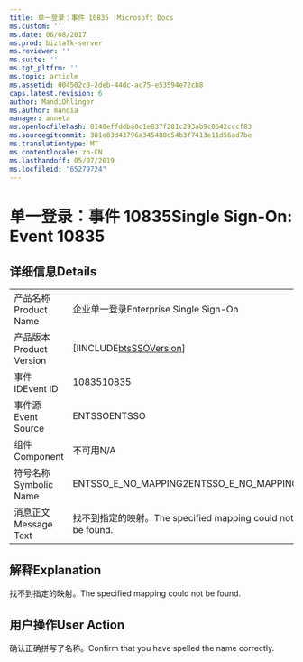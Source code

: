 ```yaml
---
title: 单一登录：事件 10835 |Microsoft Docs
ms.custom: ''
ms.date: 06/08/2017
ms.prod: biztalk-server
ms.reviewer: ''
ms.suite: ''
ms.tgt_pltfrm: ''
ms.topic: article
ms.assetid: 004502c0-2deb-44dc-ac75-e53594e72cb8
caps.latest.revision: 6
author: MandiOhlinger
ms.author: mandia
manager: anneta
ms.openlocfilehash: 0140effddba0c1e837f281c293ab9c0642cccf83
ms.sourcegitcommit: 381e83d43796a345488d54b3f7413e11d56ad7be
ms.translationtype: MT
ms.contentlocale: zh-CN
ms.lasthandoff: 05/07/2019
ms.locfileid: "65279724"
---
```

# <a name="single-sign-on-event-10835"></a><span data-ttu-id="c9475-102">单一登录：事件 10835</span><span class="sxs-lookup"><span data-stu-id="c9475-102">Single Sign-On: Event 10835</span></span>
## <a name="details"></a><span data-ttu-id="c9475-103">详细信息</span><span class="sxs-lookup"><span data-stu-id="c9475-103">Details</span></span>  
  
|                 |                                                            |
|-----------------|------------------------------------------------------------|
|  <span data-ttu-id="c9475-104">产品名称</span><span class="sxs-lookup"><span data-stu-id="c9475-104">Product Name</span></span>   |                 <span data-ttu-id="c9475-105">企业单一登录</span><span class="sxs-lookup"><span data-stu-id="c9475-105">Enterprise Single Sign-On</span></span>                  |
| <span data-ttu-id="c9475-106">产品版本</span><span class="sxs-lookup"><span data-stu-id="c9475-106">Product Version</span></span> | [!INCLUDE[btsSSOVersion](../includes/btsssoversion-md.md)] |
|    <span data-ttu-id="c9475-107">事件 ID</span><span class="sxs-lookup"><span data-stu-id="c9475-107">Event ID</span></span>     |                           <span data-ttu-id="c9475-108">10835</span><span class="sxs-lookup"><span data-stu-id="c9475-108">10835</span></span>                            |
|  <span data-ttu-id="c9475-109">事件源</span><span class="sxs-lookup"><span data-stu-id="c9475-109">Event Source</span></span>   |                           <span data-ttu-id="c9475-110">ENTSSO</span><span class="sxs-lookup"><span data-stu-id="c9475-110">ENTSSO</span></span>                           |
|    <span data-ttu-id="c9475-111">组件</span><span class="sxs-lookup"><span data-stu-id="c9475-111">Component</span></span>    |                            <span data-ttu-id="c9475-112">不可用</span><span class="sxs-lookup"><span data-stu-id="c9475-112">N/A</span></span>                             |
|  <span data-ttu-id="c9475-113">符号名称</span><span class="sxs-lookup"><span data-stu-id="c9475-113">Symbolic Name</span></span>  |                    <span data-ttu-id="c9475-114">ENTSSO_E_NO_MAPPING2</span><span class="sxs-lookup"><span data-stu-id="c9475-114">ENTSSO_E_NO_MAPPING2</span></span>                    |
|  <span data-ttu-id="c9475-115">消息正文</span><span class="sxs-lookup"><span data-stu-id="c9475-115">Message Text</span></span>   |         <span data-ttu-id="c9475-116">找不到指定的映射。</span><span class="sxs-lookup"><span data-stu-id="c9475-116">The specified mapping could not be found.</span></span>          |
  
## <a name="explanation"></a><span data-ttu-id="c9475-117">解释</span><span class="sxs-lookup"><span data-stu-id="c9475-117">Explanation</span></span>  
 <span data-ttu-id="c9475-118">找不到指定的映射。</span><span class="sxs-lookup"><span data-stu-id="c9475-118">The specified mapping could not be found.</span></span>  
  
## <a name="user-action"></a><span data-ttu-id="c9475-119">用户操作</span><span class="sxs-lookup"><span data-stu-id="c9475-119">User Action</span></span>  
 <span data-ttu-id="c9475-120">确认正确拼写了名称。</span><span class="sxs-lookup"><span data-stu-id="c9475-120">Confirm that you have spelled the name correctly.</span></span>